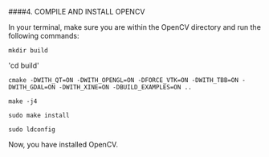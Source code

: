 ####4. COMPILE AND INSTALL OPENCV

In your terminal, make sure you are within the OpenCV directory and run the following commands:

`mkdir build`

'cd build'

`cmake -DWITH_QT=ON -DWITH_OPENGL=ON -DFORCE_VTK=ON -DWITH_TBB=ON -DWITH_GDAL=ON -DWITH_XINE=ON -DBUILD_EXAMPLES=ON ..`

`make -j4`

`sudo make install`

`sudo ldconfig`

Now, you have installed OpenCV.

